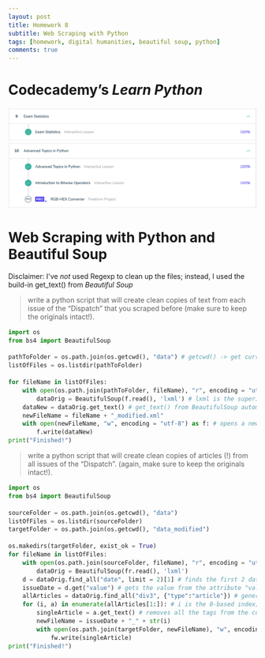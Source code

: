 ```yaml
---
layout: post
title: Homework 8
subtitle: Web Scraping with Python
tags: [homework, digital humanities, beautiful soup, python]
comments: true
---
```


# Codecademy’s *Learn Python*

![Unit 9](/img/2019-05-18-Python-U9.png)
![Unit 10](/img/2019-05-18-Python-U10.png)


# Web Scraping with Python and Beautiful Soup

Disclaimer: I've *not* used Regexp to clean up the files; instead, I used the build-in get_text() from *Beautiful Soup*

> write a python script that will create clean copies of text from each issue of the “Dispatch” that you scraped before (make sure to keep the originals intact!).

``` python
import os
from bs4 import BeautifulSoup

pathToFolder = os.path.join(os.getcwd(), "data") # getcwd() -> get current working directory
listOfFiles = os.listdir(pathToFolder)

for fileName in listOfFiles:
	with open(os.path.join(pathToFolder, fileName), "r", encoding = "utf-8") as f: # f is just temporary variable
		dataOrig = BeautifulSoup(f.read(), 'lxml') # lxml is the superior parser, but it needs to be installed
	dataNew = dataOrig.get_text() # get_text() from BeautifulSoup automatically gets rid of any tags
	newFileName = fileName + "_modified.xml"
	with open(newFileName, "w", encoding = "utf-8") as f: # opens a new file in the current working directory
		f.write(dataNew) 
print("Finished!")
```

> write a python script that will create clean copies of articles (!) from all issues of the “Dispatch”. (again, make sure to keep the originals intact!).

``` python
import os
from bs4 import BeautifulSoup

sourceFolder = os.path.join(os.getcwd(), "data")
listOfFiles = os.listdir(sourceFolder)
targetFolder = os.path.join(os.getcwd(), "data_modified")

os.makedirs(targetFolder, exist_ok = True)
for fileName in listOfFiles:
	with open(os.path.join(sourceFolder, fileName), "r", encoding = "utf-8") as fr:
		dataOrig = BeautifulSoup(fr.read(), 'lxml')
	d = dataOrig.find_all("date", limit = 2)[1] # finds the first 2 date tags; only the 2nd list entry (count starts with 0) is useable
	issueDate = d.get("value") # gets the value from the attribute "value" which is the date
	allArticles = dataOrig.find_all("div3", {"type":"article"}) # generates list with all the articles
	for (i, a) in enumerate(allArticles[1:]): # i is the 0-based index; a is the current object
		singleArticle = a.get_text() # removes all the tags from the current list entry
		newFileName = issueDate + "_" + str(i)
		with open(os.path.join(targetFolder, newFileName), "w", encoding = "utf-8") as fw:
			fw.write(singleArticle)
print("Finished!")
```
